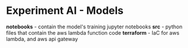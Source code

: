 # Experiment AI - Models

**notebooks** - contain the model's training jupyter notebooks
**src** - python files that contain the aws lambda function code
**terraform** - IaC for aws lambda, and aws api gateway
